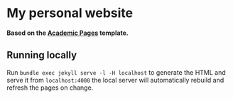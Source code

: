 # My personal website
**Based on the [Academic Pages](https://github.com/academicpages/academicpages.github.io) template.**

## Running locally

Run `bundle exec jekyll serve -l -H localhost` to generate the HTML and serve it from `localhost:4000` the local server will automatically rebuild and refresh the pages on change.

<!-- If you are running on Linux it may be necessary to install some additional dependencies prior to being able to run locally: `sudo apt install build-essential gcc make` -->


<!-- ### Using the DevContainer in VS Code

If you are using [Visual Studio Code](https://code.visualstudio.com/) you can use the [Dev Container](https://code.visualstudio.com/docs/devcontainers/containers) that comes with this Repository. Normally VS Code detects that a development coontainer configuration is available and asks you if you want to use the container. If this doesn't happen you can manually start the container by **F1->DevContainer: Reopen in Container**. This restarts your VS Code in the container and automatically hosts your academic page locally on http://localhost:4000. All changes will be updated live to that page after a few seconds. -->

